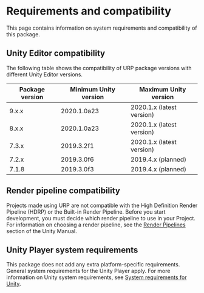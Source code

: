 # Requirements and compatibility

This page contains information on system requirements and compatibility of this package.

## Unity Editor compatibility

The following table shows the compatibility of URP package versions with different Unity Editor versions.

| Package version | Minimum Unity version | Maximum Unity version |
|-----------------|-----------------------|-----------------------|
| 9.x.x           | 2020.1.0a23           | 2020.1.x (latest version) |
| 8.x.x           | 2020.1.0a23           | 2020.1.x (latest version) |
| 7.3.x           | 2019.3.2f1            | 2020.1.x (latest version) |
| 7.2.x           | 2019.3.0f6            | 2019.4.x (planned)    |
| 7.1.8           | 2019.3.0f3            | 2019.4.x (planned)    |

## Render pipeline compatibility

Projects made using URP are not compatible with the High Definition Render Pipeline (HDRP) or the Built-in Render Pipeline. Before you start development, you must decide which render pipeline to use in your Project. For information on choosing a render pipeline, see the [Render Pipelines](https://docs.unity3d.com/2019.3/Documentation/Manual/render-pipelines.html) section of the Unity Manual.

## Unity Player system requirements

This package does not add any extra platform-specific requirements. General system requirements for the Unity Player apply. For more information on Unity system requirements, see [System requirements for Unity](https://docs.unity3d.com/Manual/system-requirements.html).
